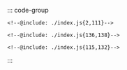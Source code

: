::: code-group
```js:line-numbers [JavaScript]
<!--@include: ./index.js{2,111}-->
```

```html:line-numbers [HTML]
<!--@include: ./index.js{136,138}-->
```

```css:line-numbers [index.css]
<!--@include: ./index.js{115,132}-->
```
:::
